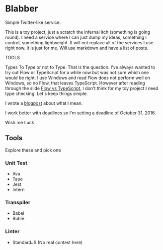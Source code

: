 # Blabber
Simple Twitter-like service.

This is a toy project, just a scratch the infernal itch (something is going round).
I need a service where I can just dump my ideas, something I control, something lightweight.
It will not replace all of the services I use right now.
It is just for me.
Will use markdown and have a list of posts.

TOOLS

Types
To Type or not to Type. That is the question. I've always wanted to try out Flow or TypeScript for a while now but
was not sure which one would be right. I use Windows and read Flow does not perform well on Windows, so no Flow, that leaves
TypeScript. However after reading through the slide [Flow vs TypeScript](http://djcordhose.github.io/flow-vs-typescript/flow-typescript-2.html), I don't think for my toy project I need type checking.
Let's keep things simple.

I wrote a [blogpost](http://oguching.com/blog/blabber) about what I mean.

I work better with deadlines so I'm setting a deadline of October 31, 2016.

Wish me Luck

## Tools
Explore these and pick one

### Unit Test
* Ava
* Tape
* Jest
* Intern

### Transpiler
* Babel
* Bublé

### Linter
* StandardJS (No real contest here)
